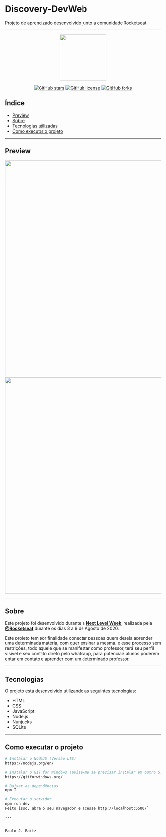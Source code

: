 # Discovery-DevWeb
Projeto de aprendizado desenvolvido junto a comunidade Rocketseat

---

<p align="center">
  <img src="https://i.ibb.co/GQ82phq/next-level-week.png" width="150" >
</p>

<div align="center">

[![GitHub stars](https://img.shields.io/github/stars/Paulo-JRaitz/Discovery-DevWeb)](https://github.com/Paulo-JRaitz/Discovery-DevWeb/stargazers)<space> <space>
[![GitHub license](https://img.shields.io/github/license/Paulo-JRaitz/Discovery-DevWeb)](https://github.com/Paulo-JRaitz/Discovery-DevWeb/blob/master/LICENSE)<space> <space>
[![GitHub forks](https://img.shields.io/github/forks/Paulo-JRaitz/Discovery-DevWeb)](https://github.com/Paulo-JRaitz/Discovery-DevWeb/network)

</div>

## Índice

- [Preview](#-Preview)
- [Sobre](#-Sobre)
- [Tecnologias utilizadas](#-Tecnologias)
- [Como executar o projeto](#-Como-executar-o-projeto)

---

## Preview 

<p align="center">
  <img src="https://i.ibb.co/68m7npQ/projeto-proffy.png" width="700" >
  <img src="https://i.ibb.co/0qTKyjX/projeto-proffy-mobile.png" width="700" >
</p>

---

## Sobre 

Este projeto foi desenvolvido durante a **[Next Level Week](https://nextlevelweek.com/)**, realizada pela **[@Rocketseat](https://github.com/Rocketseat)** durante os dias 3 a 9 de Agosto de 2020.

Este projeto tem por finalidade conectar pessoas quem deseja aprender uma determinada matéria, com quer ensinar a mesma. e esse processo sem restrições, todo aquele que se manifestar como professor, terá seu perfil visivel e seu contato direto pelo whatsapp, para potenciais alunos poderem entar em contato e aprender com um determinado professor.

--- 

## Tecnologias

O projeto está desenvolvido utilizando as seguintes tecnologias:

- HTML
- CSS
- JavaScript
- Node.js 
- Nunjucks 
- SQLite 

--- 

## Como executar o projeto

```bash
# Instalar o NodeJS (Versão LTS)
https://nodejs.org/en/

# Instalar o GIT for Windows (avise-me se precisar instalar em outro S.O)
https://gitforwindows.org/

# Baixar as dependências
npm I

# Executar o servidor
npm run dev
Feito isso, abra o seu navegador e acesse http://localhost:5500/`

---


Paulo J. Raitz
